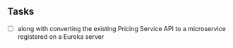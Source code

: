 

## Tasks

* [ ] along with converting the existing Pricing Service API to a microservice registered on a Eureka server